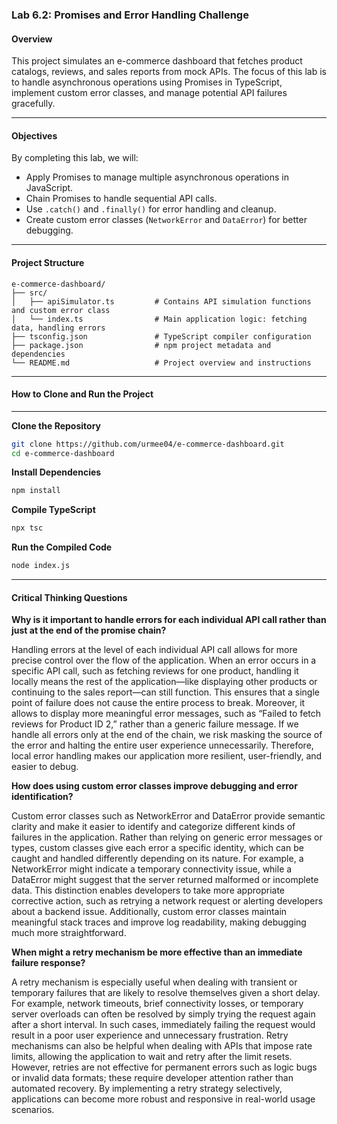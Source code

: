 ### Lab 6.2: Promises and Error Handling Challenge

#### Overview

This project simulates an e-commerce dashboard that fetches product catalogs, reviews, and sales reports from mock APIs. The focus of this lab is to handle asynchronous operations using Promises in TypeScript, implement custom error classes, and manage potential API failures gracefully.

---

#### Objectives

By completing this lab, we will:

- Apply Promises to manage multiple asynchronous operations in JavaScript.
- Chain Promises to handle sequential API calls.
- Use `.catch()` and `.finally()` for error handling and cleanup.
- Create custom error classes (`NetworkError` and `DataError`) for better debugging.

---

#### Project Structure

```
e-commerce-dashboard/
├── src/
│   ├── apiSimulator.ts         # Contains API simulation functions and custom error class
│   └── index.ts                # Main application logic: fetching data, handling errors
├── tsconfig.json               # TypeScript compiler configuration
├── package.json                # npm project metadata and dependencies
└── README.md                   # Project overview and instructions

```

---

#### How to Clone and Run the Project

---

**Clone the Repository**

```bash
git clone https://github.com/urmee04/e-commerce-dashboard.git
cd e-commerce-dashboard
```

**Install Dependencies**

```bash
npm install
```

**Compile TypeScript**

```bash
npx tsc
```

**Run the Compiled Code**

```bash
node index.js
```

---

#### Critical Thinking Questions

**Why is it important to handle errors for each individual API call rather than just at the end of the promise chain?**

Handling errors at the level of each individual API call allows for more precise control over the flow of the application. When an error occurs in a specific API call, such as fetching reviews for one product, handling it locally means the rest of the application—like displaying other products or continuing to the sales report—can still function. This ensures that a single point of failure does not cause the entire process to break. Moreover, it allows to display more meaningful error messages, such as “Failed to fetch reviews for Product ID 2,” rather than a generic failure message. If we handle all errors only at the end of the chain, we risk masking the source of the error and halting the entire user experience unnecessarily. Therefore, local error handling makes our application more resilient, user-friendly, and easier to debug.

**How does using custom error classes improve debugging and error identification?**

Custom error classes such as NetworkError and DataError provide semantic clarity and make it easier to identify and categorize different kinds of failures in the application. Rather than relying on generic error messages or types, custom classes give each error a specific identity, which can be caught and handled differently depending on its nature. For example, a NetworkError might indicate a temporary connectivity issue, while a DataError might suggest that the server returned malformed or incomplete data. This distinction enables developers to take more appropriate corrective action, such as retrying a network request or alerting developers about a backend issue. Additionally, custom error classes maintain meaningful stack traces and improve log readability, making debugging much more straightforward.

**When might a retry mechanism be more effective than an immediate failure response?**

A retry mechanism is especially useful when dealing with transient or temporary failures that are likely to resolve themselves given a short delay. For example, network timeouts, brief connectivity losses, or temporary server overloads can often be resolved by simply trying the request again after a short interval. In such cases, immediately failing the request would result in a poor user experience and unnecessary frustration. Retry mechanisms can also be helpful when dealing with APIs that impose rate limits, allowing the application to wait and retry after the limit resets. However, retries are not effective for permanent errors such as logic bugs or invalid data formats; these require developer attention rather than automated recovery. By implementing a retry strategy selectively, applications can become more robust and responsive in real-world usage scenarios.
